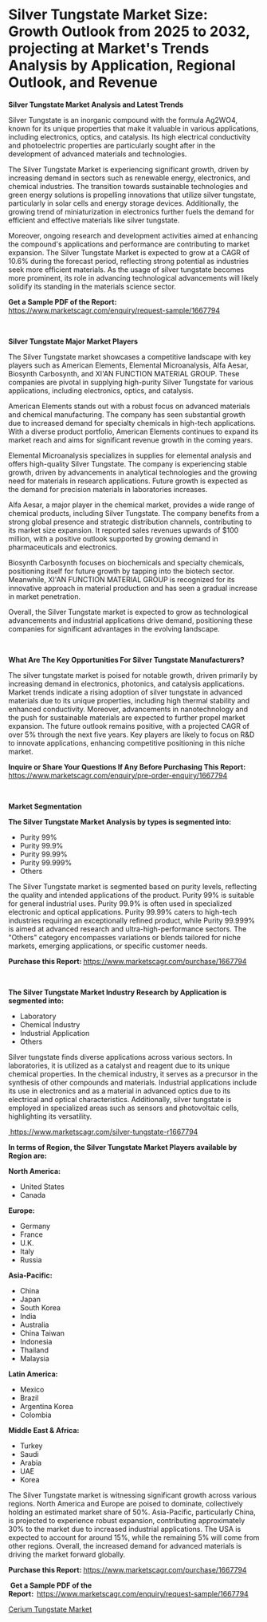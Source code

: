 <p><h1>Silver Tungstate Market Size: Growth Outlook from 2025 to 2032, projecting at Market's Trends Analysis by Application, Regional Outlook, and Revenue</h1></p><p><strong>Silver Tungstate Market Analysis and Latest Trends</strong></p>
<p><p>Silver Tungstate is an inorganic compound with the formula Ag2WO4, known for its unique properties that make it valuable in various applications, including electronics, optics, and catalysis. Its high electrical conductivity and photoelectric properties are particularly sought after in the development of advanced materials and technologies.</p><p>The Silver Tungstate Market is experiencing significant growth, driven by increasing demand in sectors such as renewable energy, electronics, and chemical industries. The transition towards sustainable technologies and green energy solutions is propelling innovations that utilize silver tungstate, particularly in solar cells and energy storage devices. Additionally, the growing trend of miniaturization in electronics further fuels the demand for efficient and effective materials like silver tungstate.</p><p>Moreover, ongoing research and development activities aimed at enhancing the compound's applications and performance are contributing to market expansion. The Silver Tungstate Market is expected to grow at a CAGR of 10.6% during the forecast period, reflecting strong potential as industries seek more efficient materials. As the usage of silver tungstate becomes more prominent, its role in advancing technological advancements will likely solidify its standing in the materials science sector.</p></p>
<p><strong>Get a Sample PDF of the Report:&nbsp;</strong> <a href="https://www.marketscagr.com/enquiry/request-sample/1667794?utm_campaign=2393&utm_medium=2&utm_source=Github&utm_content=ia&utm_term=07032025&utm_id=silver-tungstate">https://www.marketscagr.com/enquiry/request-sample/1667794</a></p>
<p>&nbsp;</p>
<p><strong>Silver Tungstate Major Market Players</strong></p>
<p><p>The Silver Tungstate market showcases a competitive landscape with key players such as American Elements, Elemental Microanalysis, Alfa Aesar, Biosynth Carbosynth, and XI'AN FUNCTION MATERIAL GROUP. These companies are pivotal in supplying high-purity Silver Tungstate for various applications, including electronics, optics, and catalysis.</p><p>American Elements stands out with a robust focus on advanced materials and chemical manufacturing. The company has seen substantial growth due to increased demand for specialty chemicals in high-tech applications. With a diverse product portfolio, American Elements continues to expand its market reach and aims for significant revenue growth in the coming years.</p><p>Elemental Microanalysis specializes in supplies for elemental analysis and offers high-quality Silver Tungstate. The company is experiencing stable growth, driven by advancements in analytical technologies and the growing need for materials in research applications. Future growth is expected as the demand for precision materials in laboratories increases.</p><p>Alfa Aesar, a major player in the chemical market, provides a wide range of chemical products, including Silver Tungstate. The company benefits from a strong global presence and strategic distribution channels, contributing to its market size expansion. It reported sales revenues upwards of $100 million, with a positive outlook supported by growing demand in pharmaceuticals and electronics.</p><p>Biosynth Carbosynth focuses on biochemicals and specialty chemicals, positioning itself for future growth by tapping into the biotech sector. Meanwhile, XI'AN FUNCTION MATERIAL GROUP is recognized for its innovative approach in material production and has seen a gradual increase in market penetration.</p><p>Overall, the Silver Tungstate market is expected to grow as technological advancements and industrial applications drive demand, positioning these companies for significant advantages in the evolving landscape.</p></p>
<p>&nbsp;</p>
<p><strong>What Are The Key Opportunities For Silver Tungstate Manufacturers?</strong></p>
<p><p>The silver tungstate market is poised for notable growth, driven primarily by increasing demand in electronics, photonics, and catalysis applications. Market trends indicate a rising adoption of silver tungstate in advanced materials due to its unique properties, including high thermal stability and enhanced conductivity. Moreover, advancements in nanotechnology and the push for sustainable materials are expected to further propel market expansion. The future outlook remains positive, with a projected CAGR of over 5% through the next five years. Key players are likely to focus on R&D to innovate applications, enhancing competitive positioning in this niche market.</p></p>
<p><strong>Inquire or Share Your Questions If Any Before Purchasing This Report:</strong> <a href="https://www.marketscagr.com/enquiry/pre-order-enquiry/1667794?utm_campaign=2393&utm_medium=2&utm_source=Github&utm_content=ia&utm_term=07032025&utm_id=silver-tungstate">https://www.marketscagr.com/enquiry/pre-order-enquiry/1667794</a></p>
<p>&nbsp;</p>
<p><strong>Market Segmentation</strong></p>
<p><strong>The Silver Tungstate Market Analysis by types is segmented into:</strong></p>
<p><ul><li>Purity 99%</li><li>Purity 99.9%</li><li>Purity 99.99%</li><li>Purity 99.999%</li><li>Others</li></ul></p>
<p><p>The Silver Tungstate market is segmented based on purity levels, reflecting the quality and intended applications of the product. Purity 99% is suitable for general industrial uses. Purity 99.9% is often used in specialized electronic and optical applications. Purity 99.99% caters to high-tech industries requiring an exceptionally refined product, while Purity 99.999% is aimed at advanced research and ultra-high-performance sectors. The "Others" category encompasses variations or blends tailored for niche markets, emerging applications, or specific customer needs.</p></p>
<p><strong>Purchase this Report:&nbsp;</strong><a href="https://www.marketscagr.com/purchase/1667794?utm_campaign=2393&utm_medium=2&utm_source=Github&utm_content=ia&utm_term=07032025&utm_id=silver-tungstate">https://www.marketscagr.com/purchase/1667794</a></p>
<p>&nbsp;</p>
<p><strong>The Silver Tungstate Market Industry Research by Application is segmented into:</strong></p>
<p><ul><li>Laboratory</li><li>Chemical Industry</li><li>Industrial Application</li><li>Others</li></ul></p>
<p><p>Silver tungstate finds diverse applications across various sectors. In laboratories, it is utilized as a catalyst and reagent due to its unique chemical properties. In the chemical industry, it serves as a precursor in the synthesis of other compounds and materials. Industrial applications include its use in electronics and as a material in advanced optics due to its electrical and optical characteristics. Additionally, silver tungstate is employed in specialized areas such as sensors and photovoltaic cells, highlighting its versatility.</p></p>
<p><a href="https://www.marketscagr.com/silver-tungstate-r1667794?utm_campaign=2393&utm_medium=2&utm_source=Github&utm_content=ia&utm_term=07032025&utm_id=silver-tungstate">&nbsp;https://www.marketscagr.com/silver-tungstate-r1667794</a></p>
<p><strong>In terms of Region, the Silver Tungstate Market Players available by Region are:</strong></p>
<p>
    <p> <strong> North America: </strong>
        <ul>
            <li>United States</li>
            <li>Canada</li>
        </ul>
        </p> 
    <p> <strong> Europe: </strong>
        <ul>
            <li>Germany</li>
            <li>France</li>
            <li>U.K.</li>
            <li>Italy</li>
            <li>Russia</li>
        </ul>
        </p> 
    <p> <strong> Asia-Pacific: </strong>
        <ul>
            <li>China</li>
            <li>Japan</li>
            <li>South Korea</li>
            <li>India</li>
            <li>Australia</li>
            <li>China Taiwan</li>
            <li>Indonesia</li>
            <li>Thailand</li>
            <li>Malaysia</li>
        </ul>
        </p> 
    <p> <strong> Latin America: </strong>
        <ul>
            <li>Mexico</li>
            <li>Brazil</li>
            <li>Argentina Korea</li>
            <li>Colombia</li>
        </ul>
        </p> 
    <p> <strong> Middle East & Africa: </strong>
        <ul>
            <li>Turkey</li>
            <li>Saudi</li>
            <li>Arabia</li>
            <li>UAE</li>
            <li>Korea</li>
        </ul>
    </p>
    </p>
<p><p>The Silver Tungstate market is witnessing significant growth across various regions. North America and Europe are poised to dominate, collectively holding an estimated market share of 50%. Asia-Pacific, particularly China, is projected to experience robust expansion, contributing approximately 30% to the market due to increased industrial applications. The USA is expected to account for around 15%, while the remaining 5% will come from other regions. Overall, the increased demand for advanced materials is driving the market forward globally.</p></p>
<p><strong>Purchase this Report: </strong><a href="https://www.marketscagr.com/purchase/1667794?utm_campaign=2393&utm_medium=2&utm_source=Github&utm_content=ia&utm_term=07032025&utm_id=silver-tungstate">https://www.marketscagr.com/purchase/1667794</a></p>
<p>&nbsp;<strong>Get a Sample PDF of the Report:&nbsp;&nbsp;</strong><a href="https://www.marketscagr.com/enquiry/request-sample/1667794?utm_campaign=2393&utm_medium=2&utm_source=Github&utm_content=ia&utm_term=07032025&utm_id=silver-tungstate">https://www.marketscagr.com/enquiry/request-sample/1667794</a></p>
<p><strong></strong></p>
<p><p><a href="https://github.com/kbollin866/Market-Research-Report-List-1/blob/main/cerium-tungstate-market.md?utm_campaign=2393&utm_medium=2&utm_source=Github&utm_content=ia&utm_term=07032025&utm_id=silver-tungstate">Cerium Tungstate Market</a></p></p>